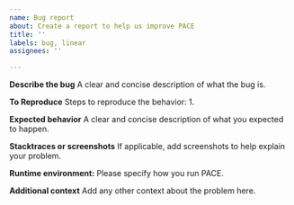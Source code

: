 ```yaml
---
name: Bug report
about: Create a report to help us improve PACE
title: ''
labels: bug, linear
assignees: ''

---
```


**Describe the bug**
A clear and concise description of what the bug is.

**To Reproduce**
Steps to reproduce the behavior:
1. 

**Expected behavior**
A clear and concise description of what you expected to happen.

**Stacktraces or screenshots**
If applicable, add screenshots to help explain your problem.

**Runtime environment:**
 Please specify how you run PACE.

**Additional context**
Add any other context about the problem here.
